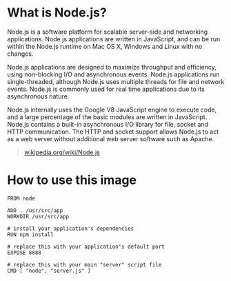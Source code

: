 # What is Node.js?
Node.js is a software platform for scalable server-side and networking applications. Node.js applications are written in JavaScript, and can be run within the Node.js runtime on Mac OS X, Windows and Linux with no changes.

Node.js applications are designed to maximize throughput and efficiency, using non-blocking I/O and asynchronous events. Node.js applications run single-threaded, although Node.js uses multiple threads for file and network events. Node.js is commonly used for real time applications due to its asynchronous nature.

Node.js internally uses the Google V8 JavaScript engine to execute code, and a large percentage of the basic modules are written in JavaScript. Node.js contains a built-in asynchronous I/O library for file, socket and HTTP communication. The HTTP and socket support allows Node.js to act as a web server without additional web server software such as Apache.

> [wikipedia.org/wiki/Node.js](https://en.wikipedia.org/wiki/Node.js)

# How to use this image

    FROM node

    ADD . /usr/src/app
    WORKDIR /usr/src/app

    # install your application's dependencies
    RUN npm install

    # replace this with your application's default port
    EXPOSE 8888

    # replace this with your main "server" script file
    CMD [ "node", "server.js" ]
